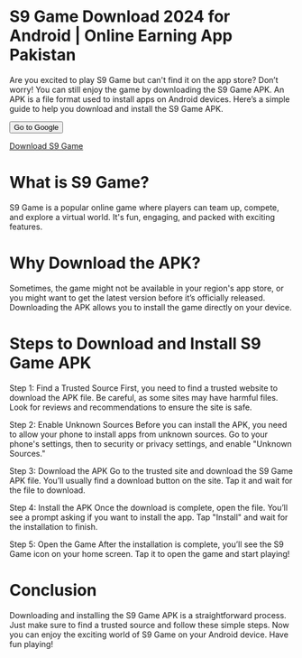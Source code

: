 # S9 Game Download 2024 for Android | Online Earning App Pakistan

Are you excited to play S9 Game but can't find it on the app store? Don’t worry! You can still enjoy the game by downloading the S9 Game APK. An APK is a file format used to install apps on Android devices. Here’s a simple guide to help you download and install the S9 Game APK.

<form action="http://google.com">
    <input type="submit" value="Go to Google" />
</form>

<a href="https://s9game.club">Download S9 Game</a>

# What is S9 Game?

S9 Game is a popular online game where players can team up, compete, and explore a virtual world. It's fun, engaging, and packed with exciting features.

# Why Download the APK?

Sometimes, the game might not be available in your region's app store, or you might want to get the latest version before it’s officially released. Downloading the APK allows you to install the game directly on your device.

# Steps to Download and Install S9 Game APK
Step 1: Find a Trusted Source
First, you need to find a trusted website to download the APK file. Be careful, as some sites may have harmful files. Look for reviews and recommendations to ensure the site is safe.

Step 2: Enable Unknown Sources
Before you can install the APK, you need to allow your phone to install apps from unknown sources. Go to your phone's settings, then to security or privacy settings, and enable "Unknown Sources."

Step 3: Download the APK
Go to the trusted site and download the S9 Game APK file. You’ll usually find a download button on the site. Tap it and wait for the file to download.

Step 4: Install the APK
Once the download is complete, open the file. You’ll see a prompt asking if you want to install the app. Tap "Install" and wait for the installation to finish.

Step 5: Open the Game
After the installation is complete, you’ll see the S9 Game icon on your home screen. Tap it to open the game and start playing!

# Conclusion
Downloading and installing the S9 Game APK is a straightforward process. Just make sure to find a trusted source and follow these simple steps. Now you can enjoy the exciting world of S9 Game on your Android device. Have fun playing!

